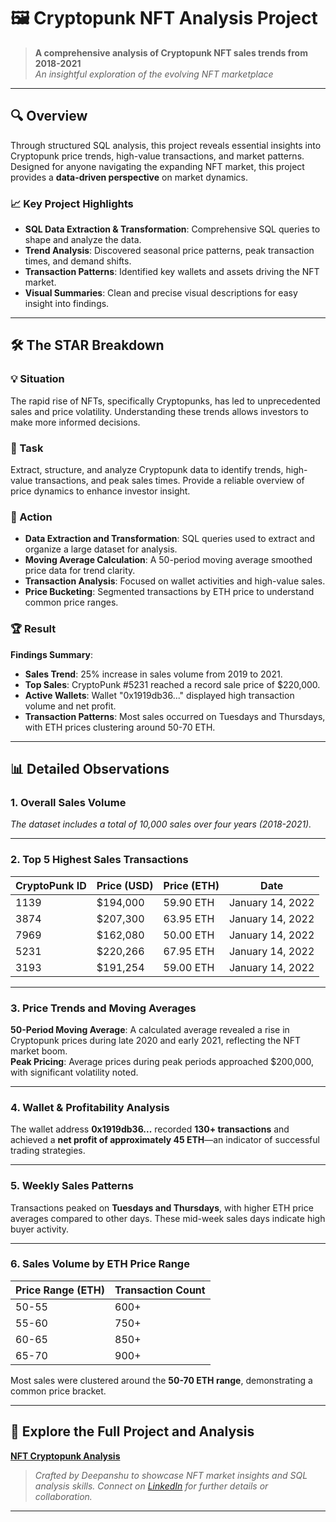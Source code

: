 # 🖼️ Cryptopunk NFT Analysis Project

> **A comprehensive analysis of Cryptopunk NFT sales trends from 2018-2021**  
> *An insightful exploration of the evolving NFT marketplace*

---

## 🔍 **Overview**

Through structured SQL analysis, this project reveals essential insights into Cryptopunk price trends, high-value transactions, and market patterns. Designed for anyone navigating the expanding NFT market, this project provides a **data-driven perspective** on market dynamics.

### 📈 **Key Project Highlights**

- **SQL Data Extraction & Transformation**: Comprehensive SQL queries to shape and analyze the data.
- **Trend Analysis**: Discovered seasonal price patterns, peak transaction times, and demand shifts.
- **Transaction Patterns**: Identified key wallets and assets driving the NFT market.
- **Visual Summaries**: Clean and precise visual descriptions for easy insight into findings.

---

## 🛠 **The STAR Breakdown**

### **💡 Situation**

The rapid rise of NFTs, specifically Cryptopunks, has led to unprecedented sales and price volatility. Understanding these trends allows investors to make more informed decisions.

### **🎯 Task**

Extract, structure, and analyze Cryptopunk data to identify trends, high-value transactions, and peak sales times. Provide a reliable overview of price dynamics to enhance investor insight.

### **🚀 Action**

- **Data Extraction and Transformation**: SQL queries used to extract and organize a large dataset for analysis.
- **Moving Average Calculation**: A 50-period moving average smoothed price data for trend clarity.
- **Transaction Analysis**: Focused on wallet activities and high-value sales.
- **Price Bucketing**: Segmented transactions by ETH price to understand common price ranges.

### **🏆 Result**

**Findings Summary**:
- **Sales Trend**: 25% increase in sales volume from 2019 to 2021.
- **Top Sales**: CryptoPunk #5231 reached a record sale price of $220,000.
- **Active Wallets**: Wallet "0x1919db36..." displayed high transaction volume and net profit.
- **Transaction Patterns**: Most sales occurred on Tuesdays and Thursdays, with ETH prices clustering around 50-70 ETH.

---

## 📊 **Detailed Observations**

### **1. Overall Sales Volume**

*The dataset includes a total of 10,000 sales over four years (2018-2021).*

---

### **2. Top 5 Highest Sales Transactions**
| **CryptoPunk ID** | **Price (USD)** | **Price (ETH)** | **Date**             |
|-------------------|-----------------|-----------------|----------------------|
| 1139              | $194,000        | 59.90 ETH       | January 14, 2022     |
| 3874              | $207,300        | 63.95 ETH       | January 14, 2022     |
| 7969              | $162,080        | 50.00 ETH       | January 14, 2022     |
| 5231              | $220,266        | 67.95 ETH       | January 14, 2022     |
| 3193              | $191,254        | 59.00 ETH       | January 14, 2022     |

---

### **3. Price Trends and Moving Averages**

**50-Period Moving Average**: A calculated average revealed a rise in Cryptopunk prices during late 2020 and early 2021, reflecting the NFT market boom.  
**Peak Pricing**: Average prices during peak periods approached $200,000, with significant volatility noted.

---

### **4. Wallet & Profitability Analysis**

The wallet address **0x1919db36...** recorded **130+ transactions** and achieved a **net profit of approximately 45 ETH**—an indicator of successful trading strategies.

---

### **5. Weekly Sales Patterns**

Transactions peaked on **Tuesdays and Thursdays**, with higher ETH price averages compared to other days. These mid-week sales days indicate high buyer activity.

---

### **6. Sales Volume by ETH Price Range**

| **Price Range (ETH)** | **Transaction Count** |
|-----------------------|-----------------------|
| 50-55                 | 600+                  |
| 55-60                 | 750+                  |
| 60-65                 | 850+                  |
| 65-70                 | 900+                  |

Most sales were clustered around the **50-70 ETH range**, demonstrating a common price bracket.

---

## 🚀 **Explore the Full Project and Analysis**

**[NFT Cryptopunk Analysis ](https://github.com/Deepanshu-analyst/NFT-Cryptopunk_Analysis)**  

> *Crafted by Deepanshu to showcase NFT market insights and SQL analysis skills. Connect on [LinkedIn](https://www.linkedin.com/in/deepanshu-kushwaha/) for further details or collaboration.*

---

